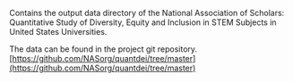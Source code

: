 Contains the output data directory of the National Association of Scholars: Quantitative Study of Diversity, Equity and Inclusion in STEM Subjects in United States Universities.

The data can be found in the project git repository. [https://github.com/NASorg/quantdei/tree/master](https://github.com/NASorg/quantdei/tree/master)